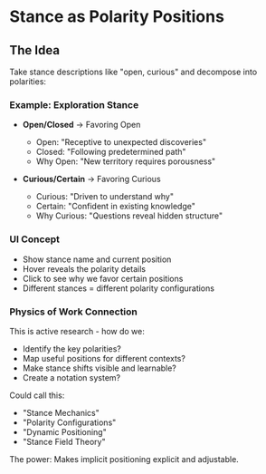 # Stance as Polarity Positions

## The Idea

Take stance descriptions like "open, curious" and decompose into polarities:

### Example: Exploration Stance
- **Open/Closed** → Favoring Open
  - Open: "Receptive to unexpected discoveries"
  - Closed: "Following predetermined path"
  - Why Open: "New territory requires porousness"

- **Curious/Certain** → Favoring Curious
  - Curious: "Driven to understand why"
  - Certain: "Confident in existing knowledge"
  - Why Curious: "Questions reveal hidden structure"

### UI Concept
- Show stance name and current position
- Hover reveals the polarity details
- Click to see why we favor certain positions
- Different stances = different polarity configurations

### Physics of Work Connection
This is active research - how do we:
- Identify the key polarities?
- Map useful positions for different contexts?
- Make stance shifts visible and learnable?
- Create a notation system?

Could call this:
- "Stance Mechanics"
- "Polarity Configurations"
- "Dynamic Positioning"
- "Stance Field Theory"

The power: Makes implicit positioning explicit and adjustable.